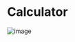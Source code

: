 # Calculator
![image](https://user-images.githubusercontent.com/85463443/174903766-8f7d3a0d-0bd4-4469-9612-5a5236747d75.png)


